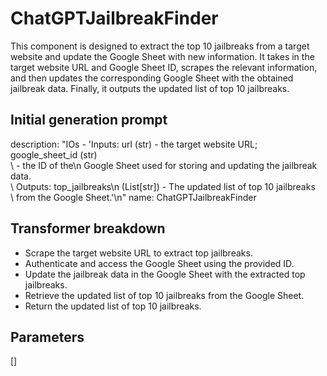 
# ChatGPTJailbreakFinder

This component is designed to extract the top 10 jailbreaks from a target website and update the Google Sheet with new information. It takes in the target website URL and Google Sheet ID, scrapes the relevant information, and then updates the corresponding Google Sheet with the obtained jailbreak data. Finally, it outputs the updated list of top 10 jailbreaks.

## Initial generation prompt
description: "IOs - 'Inputs: url (str) - the target website URL; google_sheet_id (str)\
  \ - the ID of the\n  Google Sheet used for storing and updating the jailbreak data.\
  \ Outputs: top_jailbreaks\n  (List[str]) - The updated list of top 10 jailbreaks\
  \ from the Google Sheet.'\n"
name: ChatGPTJailbreakFinder


## Transformer breakdown
- Scrape the target website URL to extract top jailbreaks.
- Authenticate and access the Google Sheet using the provided ID.
- Update the jailbreak data in the Google Sheet with the extracted top jailbreaks.
- Retrieve the updated list of top 10 jailbreaks from the Google Sheet.
- Return the updated list of top 10 jailbreaks.

## Parameters
[]

        